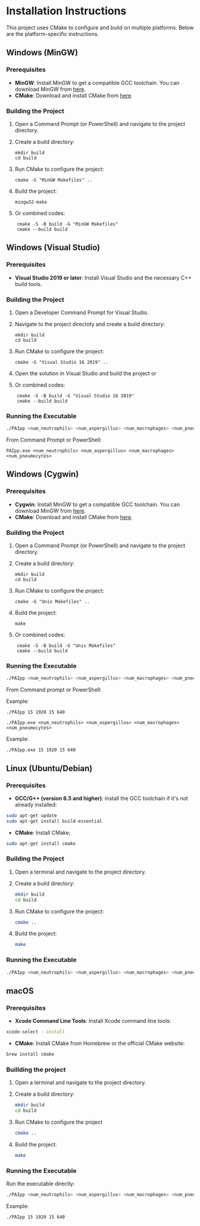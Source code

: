# Installation Instructions

This project uses CMake to configure and build on multiple platforms. Below are the platform-specific instructions.

## Windows (MinGW) 

### Prerequisites

- **MinGW**: Install MinGW to get a compatible GCC toolchain. You can download MinGW from [here](https://sourceforge.net/projects/mingw/).
- **CMake**: Download and install CMake from [here](https://cmake.org/download/).

### Building the Project

1. Open a Command Prompt (or PowerShell) and navigate to the project directory.
2. Create a build directory:
   
   ```bash/batch
   mkdir build
   cd build
   ```
3. Run CMake to configure the project:
    

    ```bash/batch
    cmake -G "MinGW Makefiles" ..
    ```

4. Build the project:
   
    ```bash/batch
    mingw32-make
    ```
5. Or combined codes: 

```bash/batch
    cmake -S -B build -G "MinGW Makefiles"
    cmake --build build
```
## Windows (Visual Studio)

### Prerequisites

- **Visual Studio 2019 or later**: Install Visual Studio and the necessary C++ build tools.

### Building the Project

1. Open a Developer Command Prompt for Visual Studio.
2. Navigate to the project directoty and create a build directory:

   ```bash/batch
   mkdir build
   cd build
   ```
3. Run CMake to configure the project:

    ```bash/batch
    cmake -G "Visual Studio 16 2019" ..
    ```
4. Open the solution in Visual Studio and build the project or 

5. Or combined codes: 

```bash/batch
    cmake -S -B build -G "Visual Studio 16 2019"
    cmake --build build
```

### Running the Executable

```bash 
./PAIpp <num_neutrophils> <num_aspergillus> <num_macrophages> <num_pneumocytes>
```
From Command Prompt or PowerShell:

```batch
PAIpp.exe <num_neutrophils> <num_aspergillus> <num_macrophages> <num_pneumocytes>
```

## Windows (Cygwin)

### Prerequisites

- **Cygwin**: Install MinGW to get a compatible GCC toolchain. You can download MinGW from [here](https://sourceforge.net/projects/mingw/).
- **CMake**: Download and install CMake from [here](https://cmake.org/download/).

### Building the Project

1. Open a Command Prompt (or PowerShell) and navigate to the project directory.
2. Create a build directory:
   
   ```bash/batch
   mkdir build
   cd build
   ```
3. Run CMake to configure the project:
    
    ```bash/batch
    cmake -G "Unix Makefiles" ..
    ```
4. Build the project:
    
    ```bash/batch
    make
    ```
5. Or combined codes: 

```bash/batch
    cmake -S -B build -G "Unix Makefiles"
    cmake --build build
```

### Running the Executable

```bash 
./PAIpp <num_neutrophils> <num_aspergillus> <num_macrophages> <num_pneumocytes>
```
From Command prompt or PowerShell:

Example:
```batch
./PAIpp 15 1920 15 640
```

```batch
./PAIpp.exe <num_neutrophils> <num_aspergillus> <num_macrophages> <num_pneumocytes>
```

Example:
```batch
./PAIpp.exe 15 1920 15 640
```


## Linux (Ubuntu/Debian)

### Prerequisites
- **GCC/G++ (version 8.5 and higher)**: install the GCC toolchain if it's not already installed:

```bash
sudo apt-get update
sudo apt-get install build-essential
```
- **CMake**: Install CMake;

```bash
sudo apt-get install cmake
```
### Building the Project

1. Open a terminal and navigate to the project directory.
2. Create a build directory:

    ```bash
    mkdir build 
    cd build
    ```
3. Run CMake to configure the project:
    
    ```bash
    cmake ..
    ```
4. Build the project:
    
    ```bash
    make
    ```
### Running the Executable

```bash 
./PAIpp <num_neutrophils> <num_aspergillus> <num_macrophages> <num_pneumocytes>
```
## macOS

### Prerequisites

- **Xcode Command Line Tools**: Install Xcode command line tools:

```bash 
xcode-select --install
```
- **CMake**: Install CMake from Homebrew or the official CMake website:

```bash
brew install cmake
```
### Buillding the project

1. Open a terminal and navigate to the project directory.
2. Create a build directory:

    ```bash 
    mkdir build
    cd build
    ```
3. Run CMake to configure the project
    
    ```bash
    cmake ..
    ```
4. Build the project:

    ```bash 
    make
    ```
### Running the Executable
Run the executable directly:

```bash
./PAIpp <num_neutrophils> <num_aspergillus> <num_macrophages> <num_pneumocytes>
```

Example:
```batch
./PAIpp 15 1920 15 640
```

